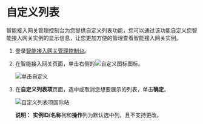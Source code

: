 # 自定义列表

智能接入网关管理控制台为您提供自定义列表功能，您可以通过该功能自定义您智能接入网关实例的显示信息，让您更加方便的管理查看智能接入网关实例。

1.  登录[智能接入网关管理控制台](https://smartag.console.aliyun.com)。

2.  在智能接入网关页面，单击右侧的![自定义图标](https://static-aliyun-doc.oss-cn-hangzhou.aliyuncs.com/assets/img/zh-CN/8803129951/p101724.png)图标。

    ![单击自定义](https://static-aliyun-doc.oss-cn-hangzhou.aliyuncs.com/assets/img/zh-CN/8803129951/p101726.png)

3.  在**自定义列表项**页面，选中或取消您想要展示的列表，单击**确定**。

    ![自定义列表项国际站](https://static-aliyun-doc.oss-cn-hangzhou.aliyuncs.com/assets/img/zh-CN/8803129951/p161782.png)

    **说明：** **实例ID/名称**列和**操作**列为默认选中列，且不支持更改。


